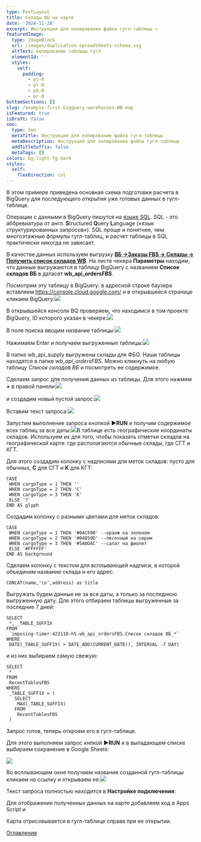 ```yaml
---
type: PostLayout
title: Склады ВБ на карте
date: '2024-11-28'
excerpt: Инструкция для копирования файла гугл-таблицы →
featuredImage:
  type: ImageBlock
  url: /images/duplication-spreadsheets-schema.svg
  altText: копирование таблицы гугл
  elementId: ''
  styles:
    self:
      padding:
        - pt-0
        - pl-0
        - pb-0
        - pr-0
bottomSections: []
slug: /example-first-bigquery-warehouses-WB-map
isFeatured: true
isDraft: false
seo:
  type: Seo
  metaTitle: Инструкция для копирования файла гугл-таблицы
  metaDescription: Инструкция для копирования файла гугл-таблицы
  addTitleSuffix: false
  metaTags: []
colors: bg-light-fg-dark
styles:
  self:
    flexDirection: col
---
```

В этом примере приведена основная схема подготовки расчета в BigQuery для последующего открытия уже готовых данных в гугл-таблице.

Операции с данными в BigQuery пишутся на [языке SQL](https://cloud.google.com/bigquery/docs/introduction-sql). SQL - это аббревиатура от англ. **S**tructured **Q**uery **L**anguage («язык структурированных запросов»). SQL проще и понятнее, чем многоэтажные формулы гугл-таблиц, и расчет таблицы в SQL практически никогда не зависает.

В качестве данных используем выгрузку [**ВБ →Заказы FBS → Склады → Получить список складов WB**](https://dev.wildberries.ru/openapi/orders-fbs#tag/Sklady/paths/~1api~1v3~1offices/get). На листе чекера **Параметры** находим, что данные выгружаются в таблицу BigQuery с названием **Список складов ВБ** в датасет **wb\_api\_ordersFBS**.

Посмотрим эту таблицу в BigQuery: в адресной строке баузера вставляем <https://console.cloud.google.com/> и в открывшейся странице кликаем BigQuery:![](/images/BQ.PNG)

В открывшейся консоли BQ проверяем, что находимся в том проекте BigQuery, ID которого указан в чекере:![](/images/%D0%9F%D1%80%D0%BE%D0%B5%D0%BA%D1%82.PNG)

В поле поиска вводим название таблицы:![](/images/%D0%9E%D0%BA%D0%BD%D0%BE%20%D0%BF%D0%BE%D0%B8%D1%81%D0%BA%D0%B0.PNG)

Нажимаем Enter и получаем выгруженные таблицы:![](/images/%D0%9F%D0%BE%D0%B8%D1%81%D0%BA.PNG)

В папке wb\_api\_supply выгружены склады для ФБО. Наши таблицы находятся в папке *wb\_api\_ordersFBS*. Можно кликнуть на любую таблицу *Список складов ВБ* и посмотреть ее содержимое.

Сделаем запрос для получения данных из таблицы. Для этого нажмем **+** в правой панели:![](/images/%D0%97%D0%B0%D0%BF%D1%80%D0%BE%D1%81.PNG)

и создадим новый пустой запрос:![](/images/empty-query.PNG)

Вставим текст запроса:![](/images/first-query-1.PNG)

Запустим выполнение запроса кнопкой **▶️RUN** и получим содержимое всех таблиц за все даты:![](/images/first-query-result-1.PNG)В таблице есть географические координаты складов. Используем их для того, чтобы показать отметки складов на географической карте: где располагаются обычные склады, где СГТ и КГТ.

Для этого создадим колонку с надписями для меток складов: пусто для обычных, **С** для СГТ и **К** для КГТ:

```
CASE    
 WHEN cargoType = 1 THEN ''
 WHEN cargoType = 2 THEN 'С' 
 WHEN cargoType = 3 THEN 'К' 
 ELSE '?'  
END AS glyph
```

Создадим колонку с разными цветами для меток складов:

```
CASE    
 WHEN cargoType = 1 THEN '#0ACF00' --оранж на зеленом    
 WHEN cargoType = 2 THEN '#04859D' --песочный на сером    
 WHEN cargoType = 3 THEN '#5A0DAC' --салат на фиолет    
 ELSE '#FFFFFF'  
END AS background
```

Сделаем колонку с текстом для всплывающей надписи, в которой объединим название склада и его адрес:

```
CONCAT(name,'\n',address) as title
```

Выгружать будем данные не за все даты, а только за последнюю выгруженную дату. Для этого отбираем таблицы выгруженные за последние 7 дней:

```
SELECT   
 *, _TABLE_SUFFIX  
FROM   
 `imposing-timer-422110-h5.wb_api_ordersFBS.Список складов ВБ_*`  
WHERE  
 DATE(_TABLE_SUFFIX) > DATE_ADD(CURRENT_DATE(), INTERVAL -7 DAY)
```

и из них выбираем самую свежую:

```
SELECT 
 *  
FROM 
 RecentTablesFBS  
WHERE 
 _TABLE_SUFFIX = (
   SELECT 
    MAX(_TABLE_SUFFIX)     
   FROM 
    RecentTablesFBS  
 )
```

Запрос готов, теперь откроем его в гугл-таблице.

Для этого выполняем запрос кнпкой **▶️RUN** и в выпадающем списке выбираем сохранение в Google Sheets:

![](/images/save-query-results-google-sheets.PNG)

Во всплывающем окне получаем название созданной гугл-таблицы кликаем на ссылку и открываем ее:![](/images/name-saved-sheet-result-query.PNG)

Текст запроса полностью находится в **Настройке подключения**:

Для отображения полученных данных на карте добавляем код в Apps Script и

Карта отрисовывается в гугл-таблице справа при ее открытии.

[Оглавление](/blog/table-of-contents)
